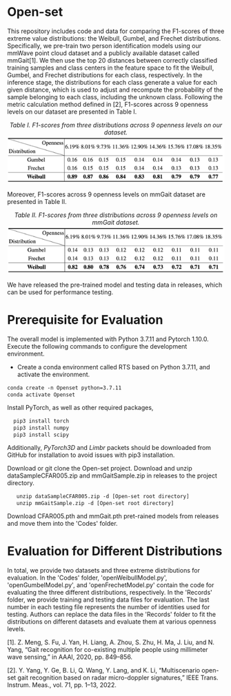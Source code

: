 # Open-set
This repository includes code and data for comparing the F1-scores of three extreme value distributions: the Weibull, Gumbel, and Frechet distributions. Specifically, we pre-train two person identification models using our mmWave point cloud dataset and a publicly available dataset called mmGait[1]. We then use the top 20 distances between correctly classified training samples and class centers in the feature space to fit the Weibull, Gumbel, and Frechet distributions for each class, respectively. In the inference stage, the distributions for each class generate a value for each given distance, which is used to adjust and recompute the probability of the sample belonging to each class, including the unknown class. Following the metric calculation method defined in [2], F1-scores across 9 openness levels on our dataset are presented in Table I.

<div align="center">
    <em>Table I. F1-scores from three distributions across 9 openness levels on our dataset.</em><br>
    <img src="Imgs/OurDataset.png" alt="Table I",width="400"/>
</div>

Moreover, F1-scores across 9 openness levels on mmGait dataset are presented in Table II.

<div align="center">
    <em>Table II. F1-scores from three distributions across 9 openness levels on mmGait dataset.</em><br>
    <img src="Imgs/mmGaitDataset.png" alt="Table II",width="400"/>
</div>

We have released the pre-trained model and testing data in releases, which can be used for performance testing. 

# Prerequisite for Evaluation

The overall model is implemented with Python 3.7.11 and Pytorch 1.10.0. Execute the following commands to configure the development environment.
* Create a conda environment called RTS based on Python 3.7.11, and activate the environment.
```
conda create -n Openset python=3.7.11
conda activate Openset
```
Install PyTorch, as well as other required packages, 
```
  pip3 install torch
  pip3 install numpy
  pip3 install scipy
```
Additionally, *PyTorch3D* and *Limbr* packets should be downloaded from GitHub for installation to avoid issues with pip3 installation.

Download or git clone the Open-set project. Download and unzip dataSampleCFAR005.zip and mmGaitSample.zip in releases to the project directory. 
```
   unzip dataSampleCFAR005.zip -d [Open-set root directory]
   unzip mmGaitSample.zip -d [Open-set root directory]
```
Download CFAR005.pth and mmGait.pth pret-rained models from releases and move them into the 'Codes' folder. 

# Evaluation for Different Distributions

In total, we provide two datasets and three extreme distributions for evaluation. In the 'Codes' folder, 'openWeibullModel.py', 'openGumbelModel.py', and 'openFrechetModel.py' contain the code for evaluating the three different distributions, respectively. In the 'Records' folder, we provide training and testing data files for evaluation. The last number in each testing file represents the number of identities used for testing. Authors can replace the data files in the 'Records' folder to fit the distributions on different datasets and evaluate them at various openness levels.


[1]. Z. Meng, S. Fu, J. Yan, H. Liang, A. Zhou, S. Zhu, H. Ma, J. Liu, and N. Yang, “Gait recognition for co-existing multiple people using millimeter wave sensing,” in AAAI, 2020, pp. 849–856.

[2]. Y. Yang, Y. Ge, B. Li, Q. Wang, Y. Lang, and K. Li, “Multiscenario open-set gait recognition based on radar micro-doppler signatures,” IEEE Trans. Instrum. Meas., vol. 71, pp. 1–13, 2022.
